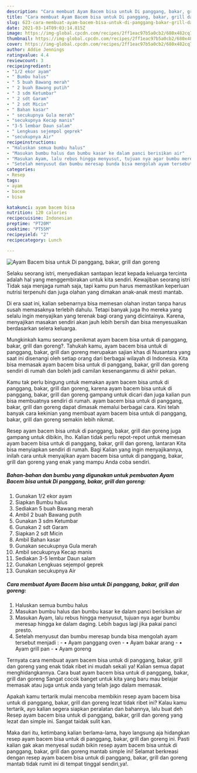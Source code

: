 ```yaml
---
description: "Cara membuat Ayam Bacem bisa untuk Di panggang, bakar, grill dan goreng Sederhana dan Mudah Dibuat"
title: "Cara membuat Ayam Bacem bisa untuk Di panggang, bakar, grill dan goreng Sederhana dan Mudah Dibuat"
slug: 623-cara-membuat-ayam-bacem-bisa-untuk-di-panggang-bakar-grill-dan-goreng-sederhana-dan-mudah-dibuat
date: 2021-03-14T09:03:14.815Z
image: https://img-global.cpcdn.com/recipes/2ff1eac97b5a0cb2/680x482cq70/ayam-bacem-bisa-untuk-di-panggang-bakar-grill-dan-goreng-foto-resep-utama.jpg
thumbnail: https://img-global.cpcdn.com/recipes/2ff1eac97b5a0cb2/680x482cq70/ayam-bacem-bisa-untuk-di-panggang-bakar-grill-dan-goreng-foto-resep-utama.jpg
cover: https://img-global.cpcdn.com/recipes/2ff1eac97b5a0cb2/680x482cq70/ayam-bacem-bisa-untuk-di-panggang-bakar-grill-dan-goreng-foto-resep-utama.jpg
author: Addie Jennings
ratingvalue: 4.4
reviewcount: 3
recipeingredient:
- "1/2 ekor ayam"
- " Bumbu halus"
- " 5 buah Bawang merah"
- " 2 buah Bawang putih"
- " 3 sdm Ketumbar"
- " 2 sdt Garam"
- " 2 sdt Micin"
- " Bahan kasar"
- " secukupnya Gula merah"
- "secukupnya Kecap manis"
- "3-5 lembar Daun salam"
- " Lengkuas sejempol geprek"
- "secukupnya Air"
recipeinstructions:
- "Haluskan semua bumbu halus"
- "Masukan bumbu halus dan bumbu kasar ke dalam panci berisikan air"
- "Masukan Ayam, lalu rebus hingga menyusut, tujuan nya agar bumbu meresap hingga ke dalam daging. Lebih bagus lagi jika pakai panci presto."
- "Setelah menyusut dan bumbu meresap bunda bisa mengolah ayam tersebut menjadi :  • Ayam panggang oven • Ayam bakar arang • Ayam grill pan • Ayam goreng"
categories:
- Resep
tags:
- ayam
- bacem
- bisa

katakunci: ayam bacem bisa 
nutrition: 120 calories
recipecuisine: Indonesian
preptime: "PT20M"
cooktime: "PT55M"
recipeyield: "2"
recipecategory: Lunch

---
```



![Ayam Bacem bisa untuk Di panggang, bakar, grill dan goreng](https://img-global.cpcdn.com/recipes/2ff1eac97b5a0cb2/680x482cq70/ayam-bacem-bisa-untuk-di-panggang-bakar-grill-dan-goreng-foto-resep-utama.jpg)

Selaku seorang istri, menyediakan santapan lezat kepada keluarga tercinta adalah hal yang menggembirakan untuk kita sendiri. Kewajiban seorang istri Tidak saja menjaga rumah saja, tapi kamu pun harus memastikan keperluan nutrisi terpenuhi dan juga olahan yang dimakan anak-anak mesti mantab.

Di era  saat ini, kalian sebenarnya bisa memesan olahan instan tanpa harus susah memasaknya terlebih dahulu. Tetapi banyak juga lho mereka yang selalu ingin menyajikan yang terenak bagi orang yang dicintainya. Karena, menyajikan masakan sendiri akan jauh lebih bersih dan bisa menyesuaikan berdasarkan selera keluarga. 



Mungkinkah kamu seorang penikmat ayam bacem bisa untuk di panggang, bakar, grill dan goreng?. Tahukah kamu, ayam bacem bisa untuk di panggang, bakar, grill dan goreng merupakan sajian khas di Nusantara yang saat ini disenangi oleh setiap orang dari berbagai wilayah di Indonesia. Kita bisa memasak ayam bacem bisa untuk di panggang, bakar, grill dan goreng sendiri di rumah dan boleh jadi camilan kesenanganmu di akhir pekan.

Kamu tak perlu bingung untuk memakan ayam bacem bisa untuk di panggang, bakar, grill dan goreng, karena ayam bacem bisa untuk di panggang, bakar, grill dan goreng gampang untuk dicari dan juga kalian pun bisa membuatnya sendiri di rumah. ayam bacem bisa untuk di panggang, bakar, grill dan goreng dapat dimasak memalui berbagai cara. Kini telah banyak cara kekinian yang membuat ayam bacem bisa untuk di panggang, bakar, grill dan goreng semakin lebih nikmat.

Resep ayam bacem bisa untuk di panggang, bakar, grill dan goreng juga gampang untuk dibikin, lho. Kalian tidak perlu repot-repot untuk memesan ayam bacem bisa untuk di panggang, bakar, grill dan goreng, lantaran Kita bisa menyiapkan sendiri di rumah. Bagi Kalian yang ingin menyajikannya, inilah cara untuk menyajikan ayam bacem bisa untuk di panggang, bakar, grill dan goreng yang enak yang mampu Anda coba sendiri.

<!--inarticleads1-->

##### Bahan-bahan dan bumbu yang digunakan untuk pembuatan Ayam Bacem bisa untuk Di panggang, bakar, grill dan goreng:

1. Gunakan 1/2 ekor ayam
1. Siapkan  Bumbu halus
1. Sediakan  5 buah Bawang merah
1. Ambil  2 buah Bawang putih
1. Gunakan  3 sdm Ketumbar
1. Gunakan  2 sdt Garam
1. Siapkan  2 sdt Micin
1. Ambil  Bahan kasar
1. Gunakan  secukupnya Gula merah
1. Ambil secukupnya Kecap manis
1. Sediakan 3-5 lembar Daun salam
1. Gunakan  Lengkuas sejempol geprek
1. Gunakan secukupnya Air




<!--inarticleads2-->

##### Cara membuat Ayam Bacem bisa untuk Di panggang, bakar, grill dan goreng:

1. Haluskan semua bumbu halus
1. Masukan bumbu halus dan bumbu kasar ke dalam panci berisikan air
1. Masukan Ayam, lalu rebus hingga menyusut, tujuan nya agar bumbu meresap hingga ke dalam daging. Lebih bagus lagi jika pakai panci presto.
1. Setelah menyusut dan bumbu meresap bunda bisa mengolah ayam tersebut menjadi :  - • Ayam panggang oven - • Ayam bakar arang - • Ayam grill pan - • Ayam goreng




Ternyata cara membuat ayam bacem bisa untuk di panggang, bakar, grill dan goreng yang enak tidak ribet ini mudah sekali ya! Kalian semua dapat menghidangkannya. Cara buat ayam bacem bisa untuk di panggang, bakar, grill dan goreng Sangat cocok banget untuk kita yang baru mau belajar memasak atau juga untuk anda yang telah jago dalam memasak.

Apakah kamu tertarik mulai mencoba membikin resep ayam bacem bisa untuk di panggang, bakar, grill dan goreng lezat tidak ribet ini? Kalau kamu tertarik, ayo kalian segera siapkan peralatan dan bahannya, lalu buat deh Resep ayam bacem bisa untuk di panggang, bakar, grill dan goreng yang lezat dan simple ini. Sangat taidak sulit kan. 

Maka dari itu, ketimbang kalian berlama-lama, hayo langsung aja hidangkan resep ayam bacem bisa untuk di panggang, bakar, grill dan goreng ini. Pasti kalian gak akan menyesal sudah bikin resep ayam bacem bisa untuk di panggang, bakar, grill dan goreng mantab simple ini! Selamat berkreasi dengan resep ayam bacem bisa untuk di panggang, bakar, grill dan goreng mantab tidak rumit ini di tempat tinggal sendiri,ya!.

